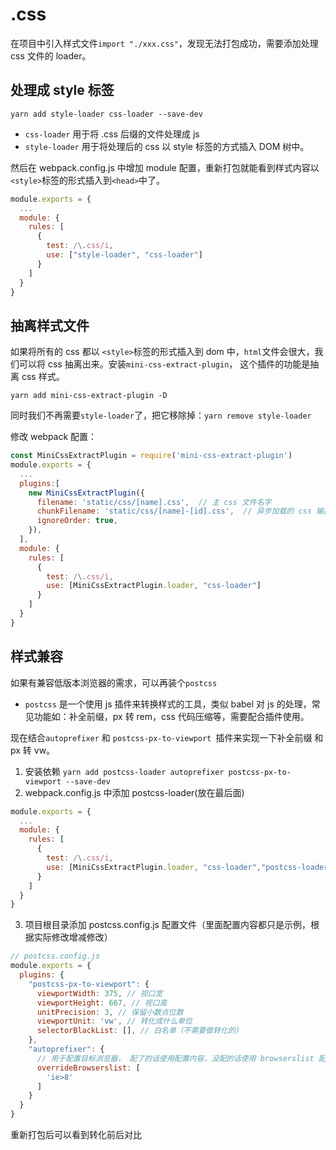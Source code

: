 # .css


在项目中引入样式文件`import "./xxx.css"`，发现无法打包成功，需要添加处理 css 文件的 loader。

## 处理成 style 标签

`yarn add style-loader css-loader --save-dev`

- `css-loader` 用于将 .css 后缀的文件处理成 js
- `style-loader` 用于将处理后的 css 以 style 标签的方式插入 DOM 树中。



然后在 webpack.config.js 中增加 module 配置，重新打包就能看到样式内容以 `<style>`标签的形式插入到`<head>`中了。

```js
module.exports = {
  ...
  module: {
    rules: [
      {
        test: /\.css/i,
        use: ["style-loader", "css-loader"]
      }
    ]
  }
}
```

## 抽离样式文件

如果将所有的 css 都以 `<style>`标签的形式插入到 dom 中，`html`文件会很大，我们可以将 css 抽离出来。安装`mini-css-extract-plugin`， 这个插件的功能是抽离 css 样式。

`yarn add mini-css-extract-plugin -D`

同时我们不再需要`style-loader`了，把它移除掉：`yarn remove style-loader`

修改  webpack 配置：

```js
const MiniCssExtractPlugin = require('mini-css-extract-plugin')
module.exports = {
  ...
  plugins:[
    new MiniCssExtractPlugin({
      filename: 'static/css/[name].css',  // 主 css 文件名字
      chunkFilename: 'static/css/[name]-[id].css',  // 异步加载的 css 输出路径
      ignoreOrder: true,
    }),
  ],
  module: {
    rules: [
      {
        test: /\.css/i,
        use: [MiniCssExtractPlugin.loader, "css-loader"]
      }
    ]
  }
}
```

## 样式兼容

如果有兼容低版本浏览器的需求，可以再装个`postcss`

- `postcss` 是一个使用 js 插件来转换样式的工具，类似 babel 对 js 的处理，常见功能如：补全前缀，px 转 rem，css 代码压缩等，需要配合插件使用。

现在结合`autoprefixer` 和 `postcss-px-to-viewport `插件来实现一下补全前缀 和 px 转 vw。

1. 安装依赖 `yarn add postcss-loader autoprefixer postcss-px-to-viewport --save-dev`
2. webpack.config.js  中添加 postcss-loader(放在最后面)

```js
module.exports = {
  ...
  module: {
    rules: [
      {
        test: /\.css/i,
        use: [MiniCssExtractPlugin.loader, "css-loader","postcss-loader"]
      }
    ]
  }
}
```
3. 项目根目录添加 postcss.config.js 配置文件（里面配置内容都只是示例，根据实际修改增减修改）
```js
// postcss.config.js
module.exports = {
  plugins: {
    "postcss-px-to-viewport": {
      viewportWidth: 375, // 视口宽
      viewportHeight: 667, // 视口高
      unitPrecision: 3, // 保留小数点位数
      viewportUnit: 'vw', // 转化成什么单位
      selectorBlackList: [], // 白名单（不需要做转化的)
    },
    "autoprefixer": {
      // 用于配置目标浏览器， 配了的话使用配置内容，没配的话使用 browserslist 配置
      overrideBrowserslist: [
        'ie>8'
      ]
    }
  }
}
```
重新打包后可以看到转化前后对比
<img :src="$withBase('/imgs/zeroToOne/autoprefixer.png')">









